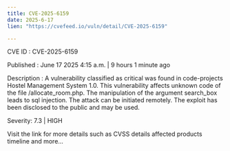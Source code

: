 ```yaml
---
title: CVE-2025-6159
date: 2025-6-17
lien: "https://cvefeed.io/vuln/detail/CVE-2025-6159"

---
```


CVE ID : CVE-2025-6159

Published :  June 17
2025
4:15 a.m. | 9 hours
1 minute ago

Description : A vulnerability classified as critical was found in code-projects Hostel Management System 1.0. This vulnerability affects unknown code of the file /allocate_room.php. The manipulation of the argument search_box leads to sql injection. The attack can be initiated remotely. The exploit has been disclosed to the public and may be used.

Severity: 7.3 | HIGH

Visit the link for more details
such as CVSS details
affected products
timeline
and more...
